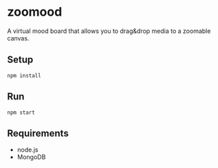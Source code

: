# zoomood

A virtual mood board that allows you to drag&drop media to a zoomable canvas.

## Setup
```
npm install
```

## Run
```
npm start
```

## Requirements
- node.js
- MongoDB
